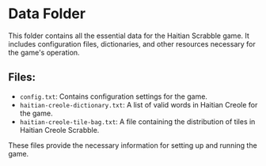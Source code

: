 # Data Folder

This folder contains all the essential data for the Haitian Scrabble game. It includes configuration files, dictionaries, and other resources necessary for the game's operation.

## Files:
- `config.txt`: Contains configuration settings for the game.
- `haitian-creole-dictionary.txt`: A list of valid words in Haitian Creole for the game.
- `haitian-creole-tile-bag.txt`: A file containing the distribution of tiles in Haitian Creole Scrabble.

These files provide the necessary information for setting up and running the game.